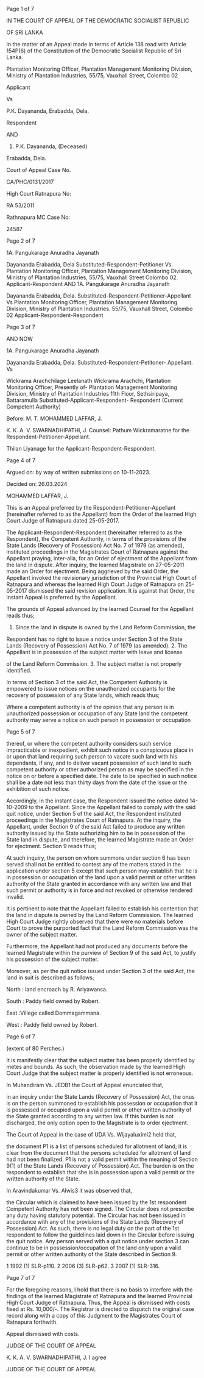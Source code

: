 Page 1 of 7

IN THE COURT OF APPEAL OF THE DEMOCRATIC SOCIALIST REPUBLIC

OF SRI LANKA

In the matter of an Appeal made in terms of Article 138 read with Article 154P(6) of the Constitution of the Democratic Socialist Republic of Sri Lanka.

Plantation Monitoring Officer, Plantation Management Monitoring Division, Ministry of Plantation Industries, 55/75, Vauxhall Street, Colombo 02

Applicant

Vs

P.K. Dayananda, Erabadda, Dela.

Respondent

AND

1. P.K. Dayananda, (Deceased)

Erabadda, Dela.

Court of Appeal Case No.

CA/PHC/0131/2017

High Court Ratnapura No:

RA 53/2011

Rathnapura MC Case No:

24587

Page 2 of 7

1A. Pangukarage Anuradha Jayanath

Dayananda Erabadda, Dela Substituted-Respondent-Petitioner Vs. Plantation Monitoring Officer, Plantation Management Monitoring Division, Ministry of Plantation Industries, 55/75, Vauxhall Street Colombo 02. Applicant-Respondent AND 1A. Pangukarage Anuradha Jayanath

Dayananda Erabadda, Dela. Substituted-Respondent-Petitioner-Appellant Vs Plantation Monitoring Officer, Plantation Management Monitoring Division, Ministry of Plantation Industries. 55/75, Vauxhall Street, Colombo 02 Applicant-Respondent-Respondent

Page 3 of 7

AND NOW

1A. Pangukarage Anuradha Jayanath

Dayananda Erabadda, Dela. Substituted-Respondent-Petitoner- Appellant. Vs

Wickrama Arachchilage Leelanath Wickrama Arachchi, Plantation Monitoring Officer, Presently of- Plantation Management Monitoring Division, Ministry of Plantation Industries 11th Floor, Sethsiripaya, Battaramulla Substituted-Applicant-Respondent- Respondent (Current Competent Authority)

Before: M. T. MOHAMMED LAFFAR, J.

K. K. A. V. SWARNADHIPATHI, J. Counsel: Pathum Wickramaratne for the Respondent-Petitioner-Appellant.

Thilan Liyanage for the Applicant-Respondent-Respondent.

Page 4 of 7

Argued on: by way of written submissions on 10-11-2023.

Decided on: 26.03.2024

MOHAMMED LAFFAR, J.

This is an Appeal preferred by the Respondent-Petitioner-Appellant (hereinafter referred to as the Appellant) from the Order of the learned High Court Judge of Ratnapura dated 25-05-2017.

The Applicant-Respondent-Respondent (hereinafter referred to as the Respondent), the Competent Authority, in terms of the provisions of the State Lands (Recovery of Possession) Act No. 7 of 1979 (as amended), instituted proceedings in the Magistrates Court of Ratnapura against the Appellant praying, inter-alia, for an Order of ejectment of the Appellant from the land in dispute. After inquiry, the learned Magistrate on 27-05-2011 made an Order for ejectment. Being aggrieved by the said Order, the Appellant invoked the revisionary jurisdiction of the Provincial High Court of Ratnapura and whereas the learned High Court Judge of Ratnapura on 25-05-2017 dismissed the said revision application. It is against that Order, the instant Appeal is preferred by the Appellant.

The grounds of Appeal advanced by the learned Counsel for the Appellant reads thus;

1. Since the land in dispute is owned by the Land Reform Commission, the

Respondent has no right to issue a notice under Section 3 of the State Lands (Recovery of Possession) Act No. 7 of 1979 (as amended). 2. The Appellant is in possession of the subject matter with leave and license

of the Land Reform Commission. 3. The subject matter is not properly identified.

In terms of Section 3 of the said Act, the Competent Authority is empowered to issue notices on the unauthorized occupants for the recovery of possession of any State lands, which reads thus;

Where a competent authority is of the opinion that any person is in unauthorized possession or occupation of any State land the competent authority may serve a notice on such person in possession or occupation

Page 5 of 7

thereof, or where the competent authority considers such service impracticable or inexpedient, exhibit such notice in a conspicuous place in or upon that land requiring such person to vacate such land with his dependants, if any, and to deliver vacant possession of such land to such competent authority or other authorized person as may be specified in the notice on or before a specified date. The date to be specified in such notice shall be a date not less than thirty days from the date of the issue or the exhibition of such notice.

Accordingly, in the instant case, the Respondent issued the notice dated 14-10-2009 to the Appellant. Since the Appellant failed to comply with the said quit notice, under Section 5 of the said Act, the Respondent instituted proceedings in the Magistrates Court of Ratnapura. At the inquiry, the Appellant, under Section 9 of the said Act failed to produce any written authority issued by the State authorizing him to be in possession of the State land in dispute, and therefore, the learned Magistrate made an Order for ejectment. Section 9 reads thus;

At such inquiry, the person on whom summons under section 6 has been served shall not be entitled to contest any of the matters stated in the application under section 5 except that such person may establish that he is in possession or occupation of the land upon a valid permit or other written authority of the State granted in accordance with any written law and that such permit or authority is in force and not revoked or otherwise rendered invalid.

It is pertinent to note that the Appellant failed to establish his contention that the land in dispute is owned by the Land Reform Commission. The learned High Court Judge rightly observed that there were no materials before Court to prove the purported fact that the Land Reform Commission was the owner of the subject matter.

Furthermore, the Appellant had not produced any documents before the learned Magistrate within the purview of Section 9 of the said Act, to justify his possession of the subject matter.

Moreover, as per the quit notice issued under Section 3 of the said Act, the land in suit is described as follows;

North : land encroach by R. Ariyawansa.

South : Paddy field owned by Robert.

East :Villege called Dommagammana.

West : Paddy field owned by Robert.

Page 6 of 7

(extent of 80 Perches.)

It is manifestly clear that the subject matter has been properly identified by metes and bounds. As such, the observation made by the learned High Court Judge that the subject matter is properly identified is not erroneous.

In Muhandiram Vs. JEDB1 the Court of Appeal enunciated that,

in an inquiry under the State Lands (Recovery of Possession) Act, the onus is on the person summoned to establish his possession or occupation that it is possessed or occupied upon a valid permit or other written authority of the State granted according to any written law. If this burden is not discharged, the only option open to the Magistrate is to order ejectment.

The Court of Appeal in the case of UDA Vs. Wijayaluximi2 held that,

the document P1 is a list of persons scheduled for allotment of land; it is clear from the document that the persons scheduled for allotment of land had not been finalized. P1 is not a valid permit within the meaning of Section 9(1) of the State Lands (Recovery of Possession) Act. The burden is on the respondent to establish that she is in possession upon a valid permit or the written authority of the State.

In Aravindakumar Vs. Alwis3 it was observed that,

the Circular which is claimed to have been issued by the 1st respondent Competent Authority has not been signed. The Circular does not prescribe any duty having statutory potential. The Circular has not been issued in accordance with any of the provisions of the State Lands (Recovery of Possession) Act. As such, there is no legal duty on the part of the 1st respondent to follow the guidelines laid down in the Circular before issuing the quit notice. Any person served with a quit notice under section 3 can continue to be in possession/occupation of the land only upon a valid permit or other written authority of the State described in Section 9.

1 1992 (1) SLR-p110. 2 2006 (3) SLR-p62. 3 2007 (1) SLR-316.

Page 7 of 7

For the foregoing reasons, I hold that there is no basis to interfere with the findings of the learned Magistrate of Ratnapura and the learned Provincial High Court Judge of Ratnapura. Thus, the Appeal is dismissed with costs fixed at Rs. 10,000/-. The Registrar is directed to dispatch the original case record along with a copy of this Judgment to the Magistrates Court of Ratnapura forthwith.

Appeal dismissed with costs.

JUDGE OF THE COURT OF APPEAL

K. K. A. V. SWARNADHIPATHI, J. I agree

JUDGE OF THE COURT OF APPEAL